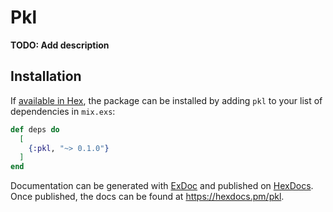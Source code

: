 # Pkl

**TODO: Add description**

## Installation

If [available in Hex](https://hex.pm/docs/publish), the package can be installed
by adding `pkl` to your list of dependencies in `mix.exs`:

```elixir
def deps do
  [
    {:pkl, "~> 0.1.0"}
  ]
end
```

Documentation can be generated with [ExDoc](https://github.com/elixir-lang/ex_doc)
and published on [HexDocs](https://hexdocs.pm). Once published, the docs can
be found at <https://hexdocs.pm/pkl>.

